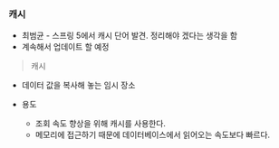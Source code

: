 ### 캐시  
* 최범균 - 스프링 5에서 캐시 단어 발견. 정리해야 겠다는 생각을 함  
* 계속해서 업데이트 할 예정  

> 캐시  
* 데이터 값을 복사해 놓는 임시 장소  

* 용도  
  + 조회 속도 향상을 위해 캐시를 사용한다.  
  + 메모리에 접근하기 때문에 데이터베이스에서 읽어오는 속도보다 빠르다.  


